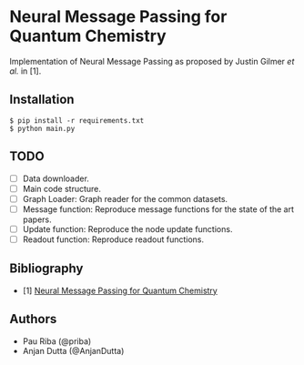 # Neural Message Passing for Quantum Chemistry

Implementation of Neural Message Passing as proposed by Justin Gilmer *et al.* in [1].

## Installation

    $ pip install -r requirements.txt
    $ python main.py

## TODO

- [ ] Data downloader.
- [ ] Main code structure.
- [ ] Graph Loader: Graph reader for the common datasets.
- [ ] Message function: Reproduce message functions for the state of the art papers.
- [ ] Update function: Reproduce the node update functions.
- [ ] Readout function: Reproduce readout functions.

## Bibliography

- [1] [Neural Message Passing for Quantum Chemistry](https://arxiv.org/pdf/1704.01212.pdf)

## Authors

* Pau Riba (@priba)
* Anjan Dutta (@AnjanDutta)
